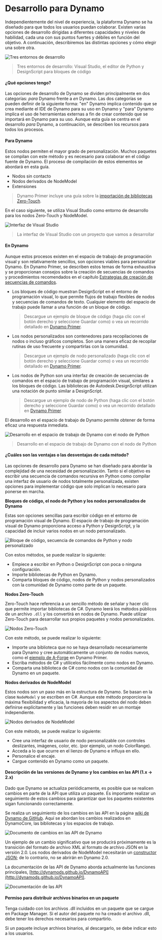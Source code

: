 # Desarrollo para Dynamo

Independientemente del nivel de experiencia, la plataforma Dynamo se ha diseñado para que todos los usuarios puedan colaborar. Existen varias opciones de desarrollo dirigidas a diferentes capacidades y niveles de habilidad, cada una con sus puntos fuertes y débiles en función del objetivo. A continuación, describiremos las distintas opciones y cómo elegir una sobre otra.

![Tres entornos de desarrollo](images/developing-for-dynamo.png)

> Tres entornos de desarrollo: Visual Studio, el editor de Python y DesignScript para bloques de código

#### ¿Qué opciones tengo? <a href="#what-are-my-options" id="what-are-my-options"></a>

Las opciones de desarrollo de Dynamo se dividen principalmente en dos categorías: _para_ Dynamo frente a _en_ Dynamo. Las dos categorías se pueden definir de la siguiente forma: "en" Dynamo implica contenido que se crea mediante el IDE de Dynamo para su uso en Dynamo y "para" Dynamo implica el uso de herramientas externas a fin de crear contenido que se importará en Dynamo para su uso. Aunque esta guía se centra en el desarrollo _para_ Dynamo, a continuación, se describen los recursos para todos los procesos.

#### Para Dynamo <a href="#for-dynamo" id="for-dynamo"></a>

Estos nodos permiten el mayor grado de personalización. Muchos paquetes se compilan con este método y es necesario para colaborar en el código fuente de Dynamo. El proceso de compilación de estos elementos se abordará en esta guía.

* Nodos sin contacto
* Nodos derivados de NodeModel
* Extensiones

> Dynamo Primer incluye una guía sobre la [importación de bibliotecas Zero-Touch](https://primer2.dynamobim.org/v/es/6_custom_nodes_and_packages/6-2_packages/5-zero-touch).

En el caso siguiente, se utiliza Visual Studio como entorno de desarrollo para los nodos Zero-Touch y NodeModel.

![Interfaz de Visual Studio](images/vs-devenv.jpg)

> La interfaz de Visual Studio con un proyecto que vamos a desarrollar

#### En Dynamo <a href="#in-dynamo" id="in-dynamo"></a>

Aunque estos procesos existen en el espacio de trabajo de programación visual y son relativamente sencillos, son opciones viables para personalizar Dynamo. En Dynamo Primer, se describen estos temas de forma exhaustiva y se proporcionan consejos sobre la creación de secuencias de comandos y procedimientos recomendados en el capítulo [Estrategias de creación de secuencias de comandos](../../9\_best\_practices/2-scripting-strategies.md).

*   Los bloques de código muestran DesignScript en el entorno de programación visual, lo que permite flujos de trabajo flexibles de nodos y secuencias de comandos de texto. Cualquier elemento del espacio de trabajo puede llamar a una función de un bloque de código.

    > Descargue un ejemplo de bloque de código (haga clic con el botón derecho y seleccione Guardar como) o vea un recorrido detallado en [Dynamo Primer](https://primer2.dynamobim.org/v/es/8_coding_in_dynamo/8-1_code-blocks-and-design-script/1-what-is-a-code-block).
*   Los nodos personalizados son contenedores para recopilaciones de nodos o incluso gráficos completos. Son una manera eficaz de recopilar rutinas de uso frecuente y compartirlas con la comunidad.

    > Descargue un ejemplo de nodo personalizado (haga clic con el botón derecho y seleccione Guardar como) o vea un recorrido detallado en [Dynamo Primer](https://primer2.dynamobim.org/v/es/6_custom_nodes_and_packages/6-1_custom-nodes/1-introduction).
*   Los nodos de Python son una interfaz de creación de secuencias de comandos en el espacio de trabajo de programación visual, similares a los bloques de código. Las bibliotecas de Autodesk.DesignScript utilizan una notación de punto similar a DesignScript.

    > Descargue un ejemplo de nodo de Python (haga clic con el botón derecho y seleccione Guardar como) o vea un recorrido detallado en [Dynamo Primer](https://primer2.dynamobim.org/v/es/8_coding_in_dynamo/8-3_python).

El desarrollo en el espacio de trabajo de Dynamo permite obtener de forma eficaz una respuesta inmediata.

![Desarrollo en el espacio de trabajo de Dynamo con el nodo de Python](images/python-example.jpg)

> Desarrollo en el espacio de trabajo de Dynamo con el nodo de Python

#### ¿Cuáles son las ventajas o las desventajas de cada método? <a href="#what-are-the-advantagesdisadvantages-of-each" id="what-are-the-advantagesdisadvantages-of-each"></a>

Las opciones de desarrollo para Dynamo se han diseñado para abordar la complejidad de una necesidad de personalización. Tanto si el objetivo es escribir una secuencia de comandos recursiva en Python como compilar una interfaz de usuario de nodos totalmente personalizada, existen opciones para implementar código que solo implican lo necesario para ponerse en marcha.

**Bloques de código, el nodo de Python y los nodos personalizados de Dynamo**

Estas son opciones sencillas para escribir código en el entorno de programación visual de Dynamo. El espacio de trabajo de programación visual de Dynamo proporciona acceso a Python y DesignScript, y la capacidad de incluir varios nodos en un nodo personalizado.

![Bloque de código, secuencia de comandos de Python y nodo personalizado](images/Development-Icons.png)

Con estos métodos, se puede realizar lo siguiente:

* Empiece a escribir en Python o DesignScript con poca o ninguna configuración.
* Importe bibliotecas de Python en Dynamo.
* Comparta bloques de código, nodos de Python y nodos personalizados con la comunidad de Dynamo como parte de un paquete.

**Nodos Zero-Touch**

Zero-Touch hace referencia a un sencillo método de señalar y hacer clic que permite importar bibliotecas de C#. Dynamo leerá los métodos públicos de un archivo `.dll` y los convertirá en nodos de Dynamo. Puede utilizar Zero-Touch para desarrollar sus propios paquetes y nodos personalizados.

![Nodos Zero-Touch](images/ZTImport.png)

Con este método, se puede realizar lo siguiente:

* Importe una biblioteca que no se haya desarrollado necesariamente para Dynamo y cree automáticamente un conjunto de nodos nuevos, como el [ejemplo de A-Forge](../../6\_custom\_nodes\_and\_packages/6-2\_packages/5-zero-touch.md#case-study-importing-aforge) en Dynamo Primer.
* Escriba métodos de C# y utilícelos fácilmente como nodos en Dynamo.
* Comparta una biblioteca de C# como nodos con la comunidad de Dynamo en un paquete.

**Nodos derivados de NodeModel**

Estos nodos son un paso más en la estructura de Dynamo. Se basan en la clase `NodeModel` y se escriben en C#. Aunque este método proporciona la máxima flexibilidad y eficacia, la mayoría de los aspectos del nodo deben definirse explícitamente y las funciones deben residir en un montaje independiente.

![Nodos derivados de NodeModel](images/Development-Icons-NodeModel.png)

Con este método, se puede realizar lo siguiente:

* Cree una interfaz de usuario de nodo personalizable con controles deslizantes, imágenes, color, etc. (por ejemplo, un nodo ColorRange).
* Acceda a lo que ocurre en el lienzo de Dynamo e influya en ello.
* Personalice el encaje.
* Cargue contenido en Dynamo como un paquete.

#### Descripción de las versiones de Dynamo y los cambios en las API (1.x → 2.x) <a href="#understanding-dynamo-versioning-and-api-changes-1x-2x" id="understanding-dynamo-versioning-and-api-changes-1x-2x"></a>

Dado que Dynamo se actualiza periódicamente, es posible que se realicen cambios en parte de la API que utiliza un paquete. Es importante realizar un seguimiento de estos cambios para garantizar que los paquetes existentes sigan funcionando correctamente.

Se realiza un seguimiento de los cambios en las API en la página [wiki de Dynamo de GitHub](https://github.com/DynamoDS/Dynamo/wiki/API-Changes). Aquí se abordan los cambios realizados en DynamoCore, las bibliotecas y los espacios de trabajo.

![Documento de cambios en las API de Dynamo](images/api-changes.jpg)

Un ejemplo de un cambio significativo que se producirá próximamente es la transición del formato de archivo XML al formato de archivo JSON en la versión 2.0. Los nodos derivados de NodeModel necesitarán un [constructor JSON](https://github.com/DynamoDS/Dynamo/wiki/Write-a-Json-Constructor-for-a-NodeModel-Node); de lo contrario, no se abrirán en Dynamo 2.0.

La documentación de las API de Dynamo aborda actualmente las funciones principales, [http://dynamods.github.io/DynamoAPI](http://dynamods.github.io/DynamoAPI).

![Documentación de las API](images/api-docs.jpg)

#### Permiso para distribuir archivos binarios en un paquete <a href="#permission-to-distribute-binaries-in-a-package" id="permission-to-distribute-binaries-in-a-package"></a>

Tenga cuidado con los archivos .dll incluidos en un paquete que se cargue en Package Manager. Si el autor del paquete no ha creado el archivo .dll, debe tener los derechos necesarios para compartirlo.

Si un paquete incluye archivos binarios, al descargarlo, se debe indicar esto a los usuarios.
